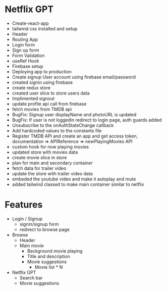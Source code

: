 # Netflix GPT

- Create-react-app
- tailwind css installed and setup
- Header
- Routing App
- Login form
- Sign up form
- Form Validation
- useRef Hook
- Firebase setup
- Deploying app to production
- Create signup User account using firebase email/password
- created signin using firebase
- create redux store
- created user slice to store users data
- Implimented signout
- update profile api call from firebase
- fetch movies from TMDB api
- BugFix: Signup user displayName and photoURL is updated
- BugFix: If user is not loggedin redirect to login page, auth guards added
- Unsubscribe to the onAuthStateChange callback
- Add hardcoded values to the constants file
- Register TMDB API and create an app and get access token, documentation => APIReference => newPlayingMovies API
- custom hook for now playing movies
- updated store with movies data
- create movie slice in store
- plan for main and secondary container
- fetch data for trailer video
- update the store with trailer video data
- embeded the youtube video and make it autoplay and mute
- added tailwind classed to make main container similar to netflix

# Features

- Login / Signup
  - signin/signup form
  - redirect to browse page
- Browse
  - Header
  - Main movie
    - Background movie playing
    - Title and description
    - Movie suggestions
      - Movie list \* N
- Netflix GPT
  - Search bar
  - Movie suggestions
